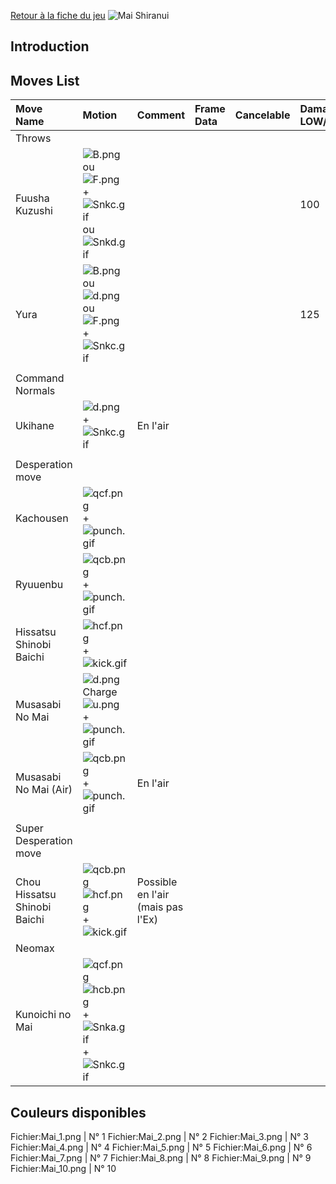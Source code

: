 [Retour à la fiche du
jeu](http://basgrospoing.fr/wiki/index.php?title=The_King_of_Fighters_XIII)
![Mai Shiranui](maikof13.gif "Mai Shiranui")

## Introduction

## Moves List

| Move Name                    | Motion                                                                                            | Comment                           | Frame Data | Cancelable | Damage LOW/HIGH/EX |
|:-----------------------------|:--------------------------------------------------------------------------------------------------|:----------------------------------|:-----------|:-----------|:-------------------|
| Throws                       |                                                                                                   |                                   |            |            |                    |
| Fuusha Kuzushi               | ![](B.png "B.png") ou ![](F.png "F.png") + ![](Snkc.gif "Snkc.gif") ou ![](Snkd.gif "Snkd.gif")   |                                   |            |            | 100                |
| Yura                         | ![](B.png "B.png") ou ![](d.png "d.png") ou ![](F.png "F.png") + ![](Snkc.gif "Snkc.gif")         |                                   |            |            | 125                |
|                              |                                                                                                   |                                   |            |            |                    |
| Command Normals              |                                                                                                   |                                   |            |            |                    |
| Ukihane                      | ![](d.png "d.png") + ![](Snkc.gif "Snkc.gif")                                                     | En l'air                          |            |            |                    |
|                              |                                                                                                   |                                   |            |            |                    |
| Desperation move             |                                                                                                   |                                   |            |            |                    |
| Kachousen                    | ![](qcf.png "qcf.png") + ![](punch.gif "punch.gif")                                               |                                   |            |            |                    |
| Ryuuenbu                     | ![](qcb.png "qcb.png") + ![](punch.gif "punch.gif")                                               |                                   |            |            |                    |
| Hissatsu Shinobi Baichi      | ![](hcf.png "hcf.png") + ![](kick.gif "kick.gif")                                                 |                                   |            |            |                    |
| Musasabi No Mai              | ![](d.png "d.png")Charge![](u.png "u.png") + ![](punch.gif "punch.gif")                           |                                   |            |            |                    |
| Musasabi No Mai (Air)        | ![](qcb.png "qcb.png") + ![](punch.gif "punch.gif")                                               | En l'air                          |            |            |                    |
|                              |                                                                                                   |                                   |            |            |                    |
| Super Desperation move       |                                                                                                   |                                   |            |            |                    |
| Chou Hissatsu Shinobi Baichi | ![](qcb.png "qcb.png")![](hcf.png "hcf.png") + ![](kick.gif "kick.gif")                           | Possible en l'air (mais pas l'Ex) |            |            |                    |
| Neomax                       |                                                                                                   |                                   |            |            |                    |
| Kunoichi no Mai              | ![](qcf.png "qcf.png") ![](hcb.png "hcb.png") + ![](Snka.gif "Snka.gif")+![](Snkc.gif "Snkc.gif") |                                   |            |            |                    |

## Couleurs disponibles

Fichier:Mai_1.png \| N° 1 Fichier:Mai_2.png \| N° 2 Fichier:Mai_3.png \|
N° 3 Fichier:Mai_4.png \| N° 4 Fichier:Mai_5.png \| N° 5
Fichier:Mai_6.png \| N° 6 Fichier:Mai_7.png \| N° 7 Fichier:Mai_8.png \|
N° 8 Fichier:Mai_9.png \| N° 9 Fichier:Mai_10.png \| N° 10
